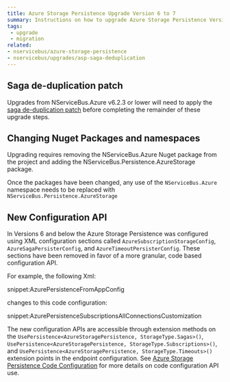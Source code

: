 ```yaml
---
title: Azure Storage Persistence Upgrade Version 6 to 7
summary: Instructions on how to upgrade Azure Storage Persistence Version 6 to 7.
tags:
 - upgrade
 - migration
related:
- nservicebus/azure-storage-persistence
- nservicebus/upgrades/asp-saga-deduplication
---
```


## Saga de-duplication patch
Upgrades from NServiceBus.Azure v6.2.3 or lower will need to apply the [saga de-duplication patch](/nservicebus/upgrades/asp-saga-deduplication.md) before completing the remainder of these upgrade steps.

## Changing Nuget Packages and namespaces
Upgrading requires removing the NServiceBus.Azure Nuget package from the project and adding the NServiceBus.Persistence.AzureStorage package.

Once the packages have been changed, any use of the `NServiceBus.Azure` namespace needs to be replaced with `NServiceBus.Persistence.AzureStorage`

## New Configuration API
In Versions 6 and below the Azure Storage Persistence was configured using XML configuration sections called `AzureSubscriptionStorageConfig`, `AzureSagaPersisterConfig`, and `AzureTimeoutPersisterConfig`. These sections have been removed in favor of a more granular, code based configuration API.

For example, the following Xml:

snippet:AzurePersistenceFromAppConfig

changes to this code configuration:

snippet:AzurePersistenceSubscriptionsAllConnectionsCustomization

The new configuration APIs are accessible through extension methods on the `UsePersistence<AzureStoragePersistence, StorageType.Sagas>()`, `UsePersistence<AzureStoragePersistence, StorageType.Subscriptions>()`, and `UsePersistence<AzureStoragePersistence, StorageType.Timeouts>()` extension points in the endpoint configuration. See [Azure Storage Persistence Code Configuration](/nservicebus/azure-storage-persistence/configuration.md#configuration-with-code) for more details on code configuration API use.